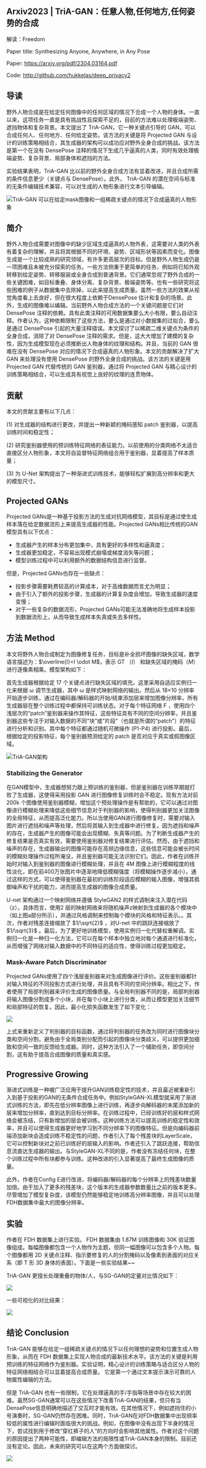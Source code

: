 ##  Arxiv2023 | TriA-GAN：任意人物,任何地方,任何姿势的合成

解读：Freedom

Paper title: Synthesizing Anyone, Anywhere, in Any Pose

Paper:  https://arxiv.org/pdf/2304.03164.pdf

Code:  http://github.com/hukkelas/deep_privacy2

## 导读
野外人物合成是在给定任何图像中的任何区域的情况下合成一个人物的身体。一直以来，这项任务一直是具有挑战性且探索不足的，目前的方法难以处理极端姿势、遮挡物体和复杂背景。本文提出了 TriA-GAN，它一种关键点引导的 GAN，可以合成任何人、任何地方、任何给定姿势。该方法的关键是将 Projected GAN 与设计的训练策略相结合，其生成器的架构可以成功应对野外全身合成的挑战。该方法是第一个在没有 DensePose 注释的情况下生成几乎逼真的人类，同时有效处理极端姿势、复杂背景、局部身体和遮挡的方法。

实验结果表明，TriA-GAN 比以前的野外全身合成方法有显着改进，并且合成所需的条件信息更少（关键点与 DensePose）。此外， TriA-GAN 的潜在空间与标准的无条件编辑技术兼容，可以对生成的人物形象进行文本引导编辑。

![TriA-GAN 可以在给定mask图像和一组稀疏关键点的情况下合成逼真的人物形象](https://img-blog.csdnimg.cn/1cf4a41045714ecc959d0a4563eea868.png)



## 简介

野外人物合成需要对图像中的缺少区域生成逼真的人物外表，这需要对人类的外表有着复杂的理解，并且将其根据不同的环境、姿势、区域形状等因素而变化。图像生成是一个比较成熟的研究领域，有许多更高层次的目标。但是野外人物生成仍是一项困难且未被充分探索的任务。一些方法侧重于更简单的任务，例如将已知外观转移到给定姿势、转移服装或全身合成到普通背景。它们通常忽视了野外合成的一些关键困难，如目标重叠、身体分离、复杂背景、极端姿势等。也有一些研究将这些困难的例子从数据集中去除掉，以此来提高生成质量。虽然一些方法的效果从视觉角度看上去良好，但在很大程度上依赖于DensePose 估计和复杂的场景。此外，生成的图像难以编辑。当前野外人物合成方法的一个关键问题是它们对 DensePose 注释的依赖。具有此类注释的可用数据集要么大小有限，要么自动注释。作者认为，这种依赖限制了这些方法，要么是通过对小数据集的过拟合，要么是通过 DensePose 引起的大量注释错误。本文探讨了以稀疏二维关键点为条件的全身合成，消除了对 DensePose 注释的需求。但是，这大大增加了建模的复杂性，因为生成模型现在必须推断出人物身体的纹理和结构。并且，当前的 GAN 很难在没有 DensePose 对应的情况下合成逼真的人物形象。本文的贡献解决了扩大 GAN 来处理没有使用 DensePose 的野外全身合成的挑战。该方法的关键是用Projected  GAN 代替传统的 GAN 鉴别器，通过将 Projected GAN 与精心设计的训练策略相结合，可以生成具有视觉上良好的纹理的连贯物体。



## 贡献

本文的贡献主要有以下几点：

(1) 对生成器的结构进行更改，并提出一种新颖的掩码感知 patch 鉴别器，以提高训练时间和稳定性；

(2) 研究鉴别器使用的预训练特征网络的表征能力。以前使用的分类网络不太适合直接区分人物形象，本文将自监督特征网络组合用于鉴别器，显着提高了样本质量；

(3) 为 U-Net 架构提出了一种渐进式训练技术，能够轻松扩展到高分辨率和更大的模型尺寸。



## Projected GANs

Projected GANs是一种基于投影方法的生成对抗网络模型，其目标是通过使生成样本落在给定数据流形上来提高生成器的性能。Projected GANs相比传统的GAN模型具有以下优点：

- 生成器产生的样本分布更加集中，具有更好的多样性和逼真度；
- 生成器更加稳定，不容易出现模式崩塌或梯度消失等问题；
- 模型训练过程中可以利用额外的数据结构信息进行监督。

但是，Projected GANs也存在一些缺点：

- 投影步骤需要耗费较高的计算成本，对于高维数据而言尤为明显；
- 由于引入了额外的投影步骤，生成器的计算复杂度会增加，导致生成器的速度变慢；
- 对于一些复杂的数据流形，Projected GANs可能无法准确地将生成样本投影到数据流形上，从而导致生成样本失真或失去多样性。



## 方法 Method

本文将野外人物合成制定为图像修复任务，目标是补全损坏图像的缺失区域，数学语言描述为：$\overline{I}=I \odot M$，表示 GT （$I$） 和缺失区域的掩码（$M$）进行逐像素相乘。模型架构如下：

首先生成器根据给定 17 个关键点进行缺失区域的填充。这里采用自适应实例归一化来根据 ω 调节生成器，其中 ω 是样式映射网络的输出。然后从 18×10 分辨率开始逐步训练，通过在编码器/解码器的开始/结束添加层来增加图像分辨率，所有生成器层在整个训练过程中都保持可训练状态。对于每个特征网络 F ，使用四个浅层次的“patch”鉴别器来操作其特征，这些特征具有不同的空间分辨率，并且鉴别器这些专注于对输入数据的不同“块”或“片段”（也就是所谓的“patch”）的特征进行分析和识别。其中每个特征都通过随机可微操作 (P1-P4) 进行投影。最后，根据给定的投影特征，每个鉴别器预测给定的 patch 是否对应于真实或假图像区域。

![TriA-GAN架构](https://img-blog.csdnimg.cn/ae5df2d830964dc7a6e33a18a56c3f25.png)

### Stabilizing the Generator

在GAN模型中，生成器想努力跟上预训练的鉴别器，但是鉴别器在训练早期就打败了生成器，这使得采用投影 GAN 进行图像修复训练时会不稳定。现有方法对前 200k 个图像使用鉴别器模糊，增加这个预处理操作是有帮助的，它可以通过对图像进行模糊处理来降低这些细节信息对于判别器的影响，使得判别器更加关注图像的全局特征，从而提高泛化能力。所以当使用GAN进行图像修复时，需要对输入图片进行遮挡和噪声等处理，然后将其输入到生成器中进行修复。因为遮挡和噪声的存在，生成器产生的图像可能会出现模糊、失真等问题。为了判断生成器产生的修复结果是否真实有效，需要使用鉴别器对修复结果进行评估。然而，由于遮挡和噪声的存在，生成器输出的图像可能存在高频边缘信息，这些信息可能会被长时间的模糊处理操作过程所淹没，并且鉴别器可能无法识别它们。因此，作者在训练开始时对输入到鉴别器的图像进行模糊处理，并且在 4M 图像上进行模糊程度的线性淡化，即在前400万张图片中逐渐地降低模糊强度（将模糊操作逐步减小）。通过这样的方式，可以使得鉴别器在最初的训练阶段适应模糊的输入图像，增强其抵御噪声和干扰的能力，进而提高生成器的图像合成质量。

U-net 架构通过一个映射网络并遵循 StyleGAN2 的样式调制来注入潜在代码（z），具体而言，使用2 层的映射网络来将随机噪声z映射到生成器的各个模块中（如上图a部分所示），并通过风格调制来控制每个模块的风格和特征表示。。其次，作者对残差连接缩放了 $1/\sqrt{2}$  ，对U-net 中的跳跃连接缩放了 $1/\sqrt{3}$  。最后，为了更好地训练模型，使用实例归一化代替权重解调。实例归一化是一种归一化方法，它可以在每个样本中独立地对每个通道进行标准化，从而增强了网络对输入数据中的不同特征的适应性，使得训练过程更加稳定。



### **Mask-Aware Patch Discriminator**

Projected GANs使用了四个浅层鉴别器来对生成图像进行评价。这些鉴别器都针对输入特征的不同投影方式进行处理，并且具有不同的空间分辨率。相比之下，作者使用了局部判别器来评价生成的图像质量。与全局判别器不同的是，局部判别器将输入图像分割成多个小块，并在每个小块上进行分类，从而让模型更加关注细节和局部特征的恢复。因此，最小化损失函数发生了如下变化：

![](https://img-blog.csdnimg.cn/0e22b41f241a4cebbfa92e597efb3cdf.png)

上式来重新定义了判别器的目标函数，通过将判别器的任务改为同时进行图像块分类和空间分割，避免由于全局类别分配而引起的图像块分类歧义，可以提供更加细致和空间一致的反馈给生成器。同时，这种方法引入了一个辅助任务，即空间分割，这有助于提高合成图像的质量和真实感。



## Progressive Growing

渐进式训练是一种被广泛应用于提升GAN训练稳定性的技术，并且最近被重新引入到基于投影的GAN的无条件合成任务中。例如StyleGAN-XL模型就采用了渐进式训练的方法，即先在低分辨率图像上进行训练，再逐步向解码器的末尾添加新的层来增加分辨率，直到达到目标分辨率。在训练过程中，已经训练好的层和样式网络会被冻结，只有新增加的层会被训练。这种训练方法可以提高训练的稳定性和效率，并且可以使得生成器更好地学习到不同分辨率下的图像特征。但是向编码器前端添加新块会造成训练不稳定性的问题，作者引入了每个残差块的LayerScale，它可以控制新块对之前已训练好的层输入的影响。作者还引入了跳跃连接，帮助信息流直达生成器的输出。与StyleGAN-XL不同的是，作者没有冻结任何块，在整个训练过程中所有块都参与训练。这种改进的引入显著提高了最终生成图像的质量。

此外，作者在Config E进行改进，将编码器/解码器的每个分辨率上的残差块数量加倍。由于加入了更多的残差块，这个版本的生成器参数数量比之前的版本更多。尽管增加了模型复杂度，该模型仍然能够稳定地训练高分辨率图像，并且可以处理FDH数据集中最大的图像分辨率。



## 实验

作者在 FDH 数据集上进行实验。 FDH 数据集由 1.87M 训练图像和 30K 验证图像组成。每幅图像都包含一个人物作为主题，但同一幅图像可以包含多个人物。每个图像都用 2D 关键点注释、指示要修复的人的分割掩码以及像素到表面的对应关系（即 T 形 3D 身体的表面）。下面是一些实验结果~~

TriA-GAN 更擅长处理重叠的物体/人，与SG-GAN的定量对比情况如下：

![](https://img-blog.csdnimg.cn/fb62ed96f034438d994a0c6ebd1b8be5.png)

一些可视化的对比结果：

![](https://img-blog.csdnimg.cn/125144ac982a4a20825628c967120aa1.png)



## 结论 Conclusion

TriA-GAN 能够在给定一组稀疏关键点的情况下以任何理想的姿势和位置生成人物形象，从而在 FDH 数据集上实现人物合成的最新技术水平。该方法的关键是利用预训练的特征网络作为鉴别器。实验证明，精心设计的训练策略与适合区分人物的特征网络相结合可以显着提高合成质量。 它是第一个通过文本提示演示可靠的人物属性编辑的方法。

但是 TriA-GAN 也有一些限制，它在处理逼真的手/手指等场景中存在较大的困难。虽然SG-GAN通常可以在这些情况下改善TriA-GAN的结果，但只有当DensePose信息明确地描述了交互时才能有效。在其他情况下，例如遮挡住的小号演奏时，SG-GAN仍然存在困难。同时，TriA-GAN在对FDH数据集中出现频率较低的属性进行编辑时面临很大的挑战。例如，在图像中没有出现下半身的情况下，尝试找到用于修改“穿红裤子的人”的方向时会影响其他属性。作者对这个问题的原因提出了两种可能性，即编辑方法的局限性或TriA-GAN本身的限制。目前还没有定论。因此，未来的研究可以在这两个方面做探讨。

![](https://img-blog.csdnimg.cn/acba685fcce34d26b736224600ef65e3.png)
